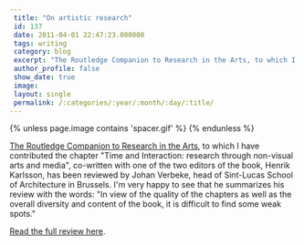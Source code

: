 ```yaml
---
 title: "On artistic research"
 id: 137
 date: 2011-04-01 22:47:23.000000
 tags: writing
 category: blog
 excerpt: "The Routledge Companion to Research in the Arts, to which I have contributed the chapter 'Time and Interaction: research through non-visual arts and media', co-written with one of the two editors of t..."
 author_profile: false
 show_date: true
 image: 
 layout: single
 permalink: /:categories/:year/:month/:day/:title/
---
```

{% unless page.image contains 'spacer.gif' %}
{% endunless %}

<a href="http://www.routledge.com/books/details/9780415581691/">The Routledge Companion to Research in the Arts</a>, to which I have contributed the chapter "Time and Interaction: research through non-visual arts and media", co-written with one of the two editors of the book, Henrik Karlsson, has been reviewed by Johan Verbeke, head of Sint-Lucas School of Architecture in Brussels. I'm very happy to see that he summarizes his review with the words: "In view of the quality of the chapters as well as the overall  diversity and content of the book, it is difficult to find some weak spots."

<a href="http://associatie.kuleuven.be/fak/nieuwsbrief/2011/34/259">Read the full review here</a>.
